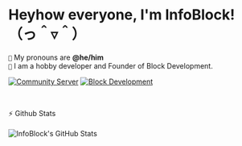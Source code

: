 # **Heyhow everyone, I'm InfoBlock!** （っ＾▿＾）

`💖` My pronouns are **@he/him** <br />
`📜` I am a hobby developer and Founder of Block Development. <br>

[![Community Server](https://discordapp.com/api/guilds/611886244925931531/widget.png?style=banner2)](https://discord.gg/zWFW6yg)
[![Block Development](https://discordapp.com/api/guilds/1248389755880734761/widget.png?style=banner2)](https://discord.gg/ZjcZ4RVsn3)

<br>

⚡ Github Stats
<br><br>
<img align="left" alt="InfoBlock's GitHub Stats" src="https://github-readme-stats.vercel.app/api?username=infoblock&count_private=true&show_icons=true&theme=dark" />
